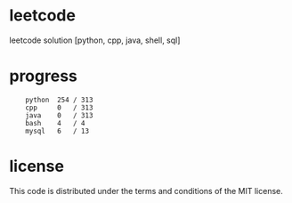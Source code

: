 # leetcode
leetcode solution [python, cpp, java, shell, sql]

# progress
```	
    python  254 / 313
    cpp     0   / 313
    java    0   / 313
    bash    4   / 4
    mysql   6   / 13
```

# license
This code is distributed under the terms and conditions of the MIT license.
